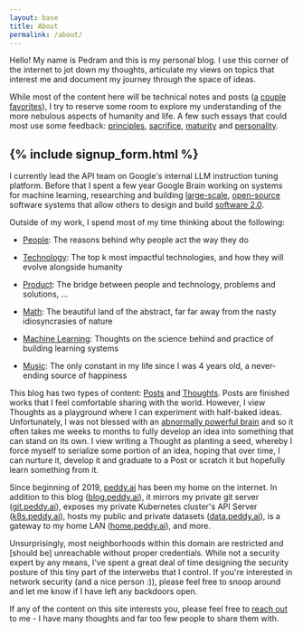 ```yaml
---
layout: base
title: About
permalink: /about/
---
```


Hello! My name is Pedram and this is my personal blog. I use this corner of the internet to jot down my thoughts, articulate my views on topics that interest me and document my journey through the space of ideas.

While most of the content here will be technical notes and posts ([a](/posts/evolution-of-hardware-for-deep-learning) [couple](/posts/Recurrent-Neural-Networks) [favorites](/posts/serving-tf-on-cpu)), I try to reserve some room to explore my understanding of the more nebulous aspects of humanity and life. A few such essays that could most use some feedback: [principles](/thoughts/principles), [sacrifice](/posts/on-sacrifice), [maturity](/thoughts/maturity) and [personality](/thoughts/personality).

{% include signup_form.html %}
-- 

I currently lead the API team on Google's internal LLM instruction tuning platform. Before that I spent a few year Google Brain working on systems for machine learning, researching and building [large-scale](http://stevenwhang.com/tfx_paper.pdf), [open-source](https://github.com/tensorflow/tfx) software systems that allow others to design and build [software 2.0](https://medium.com/@karpathy/software-2-0-a64152b37c35). 

Outside of my work, I spend most of my time thinking about the following:

* [People](/tags/humans): The reasons behind why people act the way they do

* [Technology](/tags/technology): The top k most impactful technologies, and how they will evolve alongside humanity

* [Product](/tags/product): The bridge between people and technology, problems and solutions, ...

* [Math](/tags/math): The beautiful land of the abstract, far far away from the nasty idiosyncrasies of nature 

* [Machine Learning](/tags/ml): Thoughts on the science behind and practice of building learning systems

* [Music](/tags/music): The only constant in my life since I was 4 years old, a never-ending source of happiness

This blog has two types of content: [Posts](/) and [Thoughts](/thoughts). Posts are finished works that I feel comfortable sharing with the world. However, I view Thoughts as a playground where I can experiment with half-baked ideas. Unfortunately, I was not blessed with an [abnormally powerful brain](https://en.wikipedia.org/wiki/John_von_Neumann) and so it often takes me weeks to months to fully develop an idea into something that can stand on its own. I view writing a Thought as planting a seed, whereby I force myself to serialize some portion of an idea, hoping that over time, I can nurture it, develop it and graduate to a Post or scratch it but hopefully learn something from it.

Since beginning of 2019, [peddy.ai](http://peddy.ai) has been my home on the internet. In addition to this blog ([blog.peddy.ai](http://blog.peddy.ai)), it mirrors my private git server ([git.peddy.ai](http://git.peddy.ai)), exposes my private Kubernetes cluster's API Server ([k8s.peddy.ai](http://k8s.peddy.ai)), hosts my public and private datasets ([data.peddy.ai](http://data.peddy.ai)), is a gateway to my home LAN ([home.peddy.ai](http://home.peddy.ai)), and more. 

Unsurprisingly, most neighborhoods within this domain are restricted and [should be] unreachable without proper credentials. While not a security expert by any means, I've spent a great deal of time designing the security posture of this tiny part of the interwebs that I control. If you're interested in network security (and a nice person :)), please feel free to snoop around and let me know if I have left any backdoors open.


If any of the content on this site interests you, please feel free to [reach out](/contact/) to me - I have many thoughts and far too few people to share them with.
